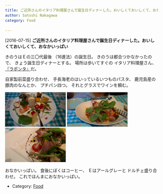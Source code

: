 ```yaml
---
title: ご近所さんのイタリア料理屋さんで誕生日ディナーした。おいしくておいしくて、おなかいっぱい
author: Satoshi Nakagawa
category: Food

---
```


[2016-07-15] **ご近所さんのイタリア料理屋さんで誕生日ディナーした。おいしくておいしくて、おなかいっぱい** 

 きのうはＥの三〇代最後
（16進法）の誕生日。
きのうは都合つかなかったので、
きょう誕生日ディナーとする。
場所は歩いてすぐの
イタリア料理屋さん、
[『ラポンタ』](http://www.hira2.jp/shop/laponta-20160414.html)だ。

 自家製前菜盛り合わせ、
手長海老のはいっているいつものパスタ、
鹿児島産の豚肉のなんとか、
プチパン四つ。
それとグラスでワインを頼む。

<a href=/pict/2016-07-15-laponta-1.jpg><img src="/pict/2016-07-15-laponta-1.jpg" alt="自家製前菜盛り合わせ" width="200"/></a>
<a href=/pict/2016-07-15-laponta-2.jpg><img src="/pict/2016-07-15-laponta-2.jpg" alt="テナガエビのなんとかかんとかパスタ" width="200"/></a>
<a href=/pict/2016-07-15-laponta-3.jpg><img src="/pict/2016-07-15-laponta-3.jpg" alt="鹿児島産の豚肉のなんとかかんとか" width="200"/></a>

 おなかいっぱい。
食後にぼくはコーヒー、
Ｅはアールグレーと
ドルチェ盛り合わせ。
これでほんまにおなかいっぱい。

- Category: [Food](https://merapano.github.io/categories.html#Food)

